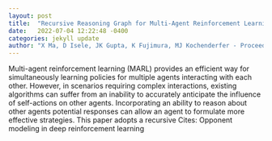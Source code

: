 ```yaml
---
layout: post
title:  "Recursive Reasoning Graph for Multi-Agent Reinforcement Learning"
date:   2022-07-04 12:22:48 -0400
categories: jekyll update
author: "X Ma, D Isele, JK Gupta, K Fujimura, MJ Kochenderfer - Proceedings of the AAAI , 2022"
---
```

Multi-agent reinforcement learning (MARL) provides an efficient way for simultaneously learning policies for multiple agents interacting with each other. However, in scenarios requiring complex interactions, existing algorithms can suffer from an inability to accurately anticipate the influence of self-actions on other agents. Incorporating an ability to reason about other agents  potential responses can allow an agent to formulate more effective strategies. This paper adopts a recursive  Cites: Opponent modeling in deep reinforcement learning